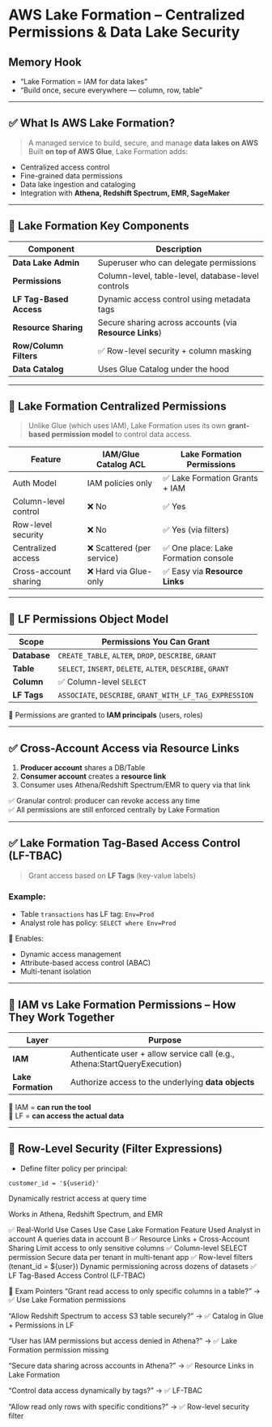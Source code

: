 # AWS Lake Formation – Centralized Permissions & Data Lake Security

## Memory Hook  
- “Lake Formation = IAM for data lakes”  
- “Build once, secure everywhere — column, row, table”

---

## ✅ What Is AWS Lake Formation?

> A managed service to build, secure, and manage **data lakes on AWS**  
> Built **on top of AWS Glue**, Lake Formation adds:
- Centralized access control
- Fine-grained data permissions
- Data lake ingestion and cataloging
- Integration with **Athena, Redshift Spectrum, EMR, SageMaker**

---

## 🧩 Lake Formation Key Components

| Component               | Description                                                  |
|--------------------------|--------------------------------------------------------------|
| **Data Lake Admin**      | Superuser who can delegate permissions                      |
| **Permissions**          | Column-level, table-level, database-level controls          |
| **LF Tag-Based Access**  | Dynamic access control using metadata tags                  |
| **Resource Sharing**     | Secure sharing across accounts (via **Resource Links**)     |
| **Row/Column Filters**   | ✅ Row-level security + column masking                       |
| **Data Catalog**         | Uses Glue Catalog under the hood                            |

---

## 🔐 Lake Formation Centralized Permissions

> Unlike Glue (which uses IAM), Lake Formation uses its own **grant-based permission model** to control data access.

| Feature                    | IAM/Glue Catalog ACL               | Lake Formation Permissions                |
|----------------------------|------------------------------------|--------------------------------------------|
| Auth Model                 | IAM policies only                  | ✅ Lake Formation Grants + IAM             |
| Column-level control       | ❌ No                              | ✅ Yes                                      |
| Row-level security         | ❌ No                              | ✅ Yes (via filters)                        |
| Centralized access         | ❌ Scattered (per service)         | ✅ One place: Lake Formation console        |
| Cross-account sharing      | ❌ Hard via Glue-only              | ✅ Easy via **Resource Links**             |

---

## 🧠 LF Permissions Object Model

| Scope     | Permissions You Can Grant                                     |
|-----------|---------------------------------------------------------------|
| **Database** | `CREATE_TABLE`, `ALTER`, `DROP`, `DESCRIBE`, `GRANT`         |
| **Table**    | `SELECT`, `INSERT`, `DELETE`, `ALTER`, `DESCRIBE`, `GRANT`   |
| **Column**   | ✅ Column-level `SELECT`                                       |
| **LF Tags**  | `ASSOCIATE`, `DESCRIBE`, `GRANT_WITH_LF_TAG_EXPRESSION`       |

🧠 Permissions are granted to **IAM principals** (users, roles)

---

## ✅ Cross-Account Access via Resource Links

1. **Producer account** shares a DB/Table
2. **Consumer account** creates a **resource link**
3. Consumer uses Athena/Redshift Spectrum/EMR to query via that link

✅ Granular control: producer can revoke access any time  
✅ All permissions are still enforced centrally by Lake Formation

---

## ✅ Lake Formation Tag-Based Access Control (LF-TBAC)

> Grant access based on **LF Tags** (key-value labels)

### Example:
- Table `transactions` has LF tag: `Env=Prod`
- Analyst role has policy: `SELECT where Env=Prod`

🧠 Enables:
- Dynamic access management
- Attribute-based access control (ABAC)
- Multi-tenant isolation

---

## 🔄 IAM vs Lake Formation Permissions – How They Work Together

| Layer         | Purpose                              |
|----------------|----------------------------------------|
| **IAM**         | Authenticate user + allow service call (e.g., Athena:StartQueryExecution) |
| **Lake Formation** | Authorize access to the underlying **data objects**       |

🧠 IAM = **can run the tool**  
🧠 LF = **can access the actual data**

---

## 🧠 Row-Level Security (Filter Expressions)

- Define filter policy per principal:
```
customer_id = '${userid}'
```
Dynamically restrict access at query time

Works in Athena, Redshift Spectrum, and EMR

✅ Real-World Use Cases
Use Case	Lake Formation Feature Used
Analyst in account A queries data in account B	✅ Resource Links + Cross-Account Sharing
Limit access to only sensitive columns	✅ Column-level SELECT permission
Secure data per tenant in multi-tenant app	✅ Row-level filters (tenant_id = ${user})
Dynamic permissioning across dozens of datasets	✅ LF Tag-Based Access Control (LF-TBAC)

📌 Exam Pointers
“Grant read access to only specific columns in a table?” → ✅ Use Lake Formation permissions

“Allow Redshift Spectrum to access S3 table securely?” → ✅ Catalog in Glue + Permissions in LF

“User has IAM permissions but access denied in Athena?” → ✅ Lake Formation permission missing

“Secure data sharing across accounts in Athena?” → ✅ Resource Links in Lake Formation

“Control data access dynamically by tags?” → ✅ LF-TBAC

“Allow read only rows with specific conditions?” → ✅ Row-level security filter

